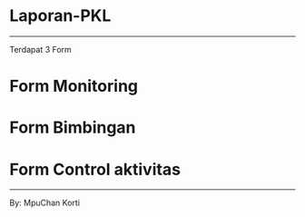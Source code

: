 # Laporan-PKL
____________________
Terdapat 3 Form 
# Form Monitoring
# Form Bimbingan
# Form Control aktivitas
______________________
By: MpuChan Korti 
